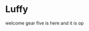 # Luffy
welcome
gear five is here and it is op 
 
 
 
 
  
            
      
       
            
        
        
 
 

